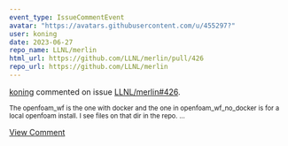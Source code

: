 ```yaml
---
event_type: IssueCommentEvent
avatar: "https://avatars.githubusercontent.com/u/455297?"
user: koning
date: 2023-06-27
repo_name: LLNL/merlin
html_url: https://github.com/LLNL/merlin/pull/426
repo_url: https://github.com/LLNL/merlin
---
```


<a href='https://github.com/koning' target='_blank'>koning</a> commented on issue <a href='https://github.com/LLNL/merlin/pull/426' target='_blank'>LLNL/merlin#426</a>.

<small>The openfoam_wf is the one with docker and the one in openfoam_wf_no_docker is for a local openfoam install. I see files on that dir in the repo....</small>

<a href='https://github.com/LLNL/merlin/pull/426' target='_blank'>View Comment</a>